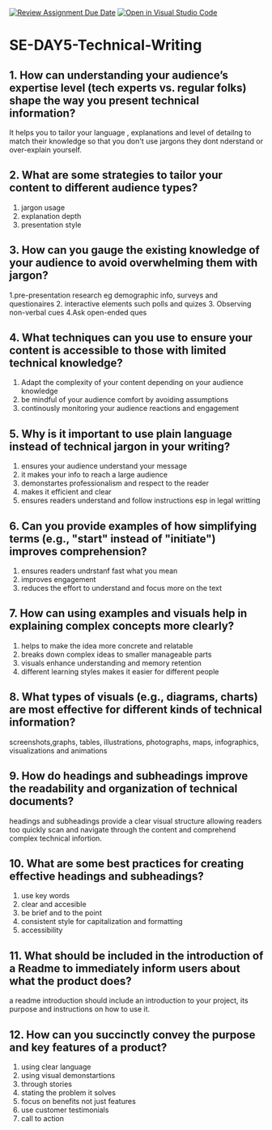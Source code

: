 [![Review Assignment Due Date](https://classroom.github.com/assets/deadline-readme-button-22041afd0340ce965d47ae6ef1cefeee28c7c493a6346c4f15d667ab976d596c.svg)](https://classroom.github.com/a/zsAR-pyY)
[![Open in Visual Studio Code](https://classroom.github.com/assets/open-in-vscode-2e0aaae1b6195c2367325f4f02e2d04e9abb55f0b24a779b69b11b9e10269abc.svg)](https://classroom.github.com/online_ide?assignment_repo_id=18474741&assignment_repo_type=AssignmentRepo)
# SE-DAY5-Technical-Writing
## 1. How can understanding your audience’s expertise level (tech experts vs. regular folks) shape the way you present technical information?
It helps you to tailor your language , explanations and level of detailng to match their knowledge so that you don't use jargons they dont nderstand or over-explain yourself.

## 2. What are some strategies to tailor your content to different audience types?
1. jargon usage
2. explanation depth
3. presentation style
   
## 3. How can you gauge the existing knowledge of your audience to avoid overwhelming them with jargon?
1.pre-presentation research eg demographic info, surveys and questionaires
2. interactive elements such polls and quizes
3. Observing non-verbal cues
4.Ask open-ended ques


## 4. What techniques can you use to ensure your content is accessible to those with limited technical knowledge?
1. Adapt the complexity of your content depending on your audience knowledge
2. be mindful of your audience comfort by avoiding assumptions
3. continously monitoring your audience reactions and engagement

## 5. Why is it important to use plain language instead of technical jargon in your writing?
1. ensures your audience understand your message
2. it makes your info to reach a large audience
3. demonstartes professionalism and respect to the reader
4. makes it efficient and clear
5. ensures readers understand and follow instructions esp in legal writting
   
## 6. Can you provide examples of how simplifying terms (e.g., "start" instead of "initiate") improves comprehension?
1. ensures readers undrstanf fast what you mean
2. improves engagement
3. reduces the effort to understand and focus more on the text
   
## 7. How can using examples and visuals help in explaining complex concepts more clearly?
1. helps to make the idea more concrete and relatable
2. breaks down complex ideas to smaller manageable parts
3. visuals enhance understanding and memory retention
4. different learning styles makes it easier for different people
   
## 8. What types of visuals (e.g., diagrams, charts) are most effective for different kinds of technical information?
screenshots,graphs, tables, illustrations, photographs, maps, infographics, visualizations and animations

## 9. How do headings and subheadings improve the readability and organization of technical documents?
headings and subheadings provide a clear visual structure allowing readers too quickly scan and navigate through the content and comprehend complex technical infortion.

## 10. What are some best practices for creating effective headings and subheadings?
1. use key words
2. clear and accesible
3. be brief and to the point
4. consistent style for capitalization and formatting
5. accessibility
   
## 11. What should be included in the introduction of a Readme to immediately inform users about what the product does?
a readme introduction should include an introduction to your project, its purpose and instructions on how to use it.

## 12. How can you succinctly convey the purpose and key features of a product?
1. using clear language
2. using visual demonstartions
3. through stories
4. stating the problem it solves
5. focus on benefits not just features
6. use customer testimonials
7. call to action
